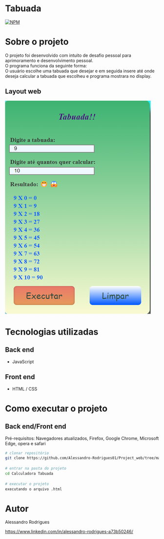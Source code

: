 # Tabuada
[![NPM](https://img.shields.io/npm/l/react)](https://github.com/Alessandro-Rodrigues01/Project_web/blob/main/LICENSE) 

# Sobre o projeto
O projeto foi desenvolvido com intuito de desafio pessoal para aprimoramento e desenvolvimento pessoal.                                                                                             
O programa funciona da seguinte forma:                                                                                                                                                              
O usuário escolhe uma tabuada que desejar e em seguida insere até onde deseja calcular a tabuada que escolheu e programa mostrara no display.


## Layout web
![Web 1](https://github.com/Alessandro-Rodrigues01/Project_web/blob/main/Tabuada/assets/tabuada.png)




# Tecnologias utilizadas
## Back end
- JavaScript
  
## Front end
- HTML / CSS


# Como executar o projeto

## Back end/Front end
Pré-requisitos: Navegadores atualizados, Firefox, Google Chrome, Microsoft Edge, opera e safari

```bash
# clonar repositório
git clone https://github.com/Alessandro-Rodrigues01/Project_web/tree/main/Tabuada

# entrar na pasta do projeto 
cd Calculadora Tabuada

# executar o projeto
executando o arquivo .html
```

# Autor
Alessandro Rodrigues

https://www.linkedin.com/in/alessandro-rodrigues-a73b50246/



